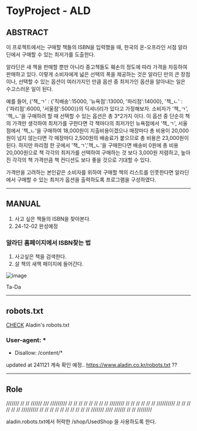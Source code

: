 # ToyProject - ALD

## ABSTRACT

 이 프로젝트에서는 구매할 책들의 ISBN을 입력했을 때, 한국의 온-오프라인 서점 알라딘에서 구매할 수 있는 최저가를 도출한다. 

 알라딘은 새 책을 판매할 뿐만 아니라 중고책들도 훼손의 정도에 따라 가격을 차등하여 판매하고 있다.
이렇게 소비자에게 넓은 선택의 폭을 제공하는 것은 알라딘 만의 큰 장점이나, 선택할 수 있는 옵션이 여러가지인 만큼 옵션 중 최저가인 옵션을 알아내는 일은 수고스러운 일이 된다. 

 예를 들어, {'책_ㄱ' : {'직배송':15000, '뉴욕점':13000, '파리점':14000}, '책_ㄴ' : {'파리점':6000, '서울점':5000}}의 딕셔너리가 있다고 가정해보자.
소비자가 '책_ㄱ', '책_ㄴ'을 구매하려 할 때 선택할 수 있는 옵션은 총 3*2가지 이다. 
이 옵션 중 단순히 책의 가격만 생각하여 최저가를 구한다면 각 책마다의 최저가인 뉴욕점에서 '책_ㄱ', 서울점에서 '책_ㄴ'을 구매하여 18,000원이 지출비용이겠으나 매장마다 총 비용이 20,000원이 넘지 않는다면 각 매장마다 2,500원의 배송료가 붙으므로 총 비용은 23,000원이 된다.
하지만 파리점 한 곳에서 '책_ㄱ','책_ㄴ'을 구매한다면 배송비 0원에 총 비용 20,000원으로 책 각각의 최저가를 선택하여 구매하는 것 보다 3,000원 저렴하고, 높아진 각각의 책 가격만큼 책 컨디션도 보다 좋을 것으로 기대할 수 있다. 

 가격만을 고려하는 본인같은 소비자를 위하여 구매할 책의 리스트를 인풋한다면 알라딘에서 구매할 수 있는 최저가 옵션을 출력하도록 프로그램을 구성하였다.


---

## MANUAL

1. 사고 싶은 책들의 ISBN을 찾아본다.
2. 24-12-02 완성예정

### 알라딘 홈페이지에서 ISBN찾는 법

1. 사고싶은 책을 검색한다.
2. 살 책의 새책 페이지에 들어간다.
 
![image](https://github.com/uoahy-6uoas/proj-ALD/assets/144662602/9edbcbfc-c987-4ee4-92a2-e7fdf6bc48d1)

Ta-Da

---


## robots.txt

[CHECK](https://www.aladin.co/robots.txt) Aladin's robots.txt

### User-agent: *
* Disallow: /content/*

updated at 241121
계속 확인 예정..
https://www.aladin.co.kr/robots.txt ??

---

## Role
 ///////    //      //     //////        ///       /////////
//          //      //   //      //     // //    //
////////    //      //   //      //    //   //   //////////
//    //    //      //   //      //   /////////          //
//    //     //    //    //      //  //      //         // 
///////        ////        //////    //      //  ////////

aladin.robots.txt에서 허락한 /shop/UsedShop 을 사용하도록 한다.
